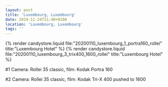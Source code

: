 ```yaml
---
layout: post
title: 'Luxembourg, Luxembourg'
date: 2019-11-24T21:40+0100
location: 'Luxembourg, Luxembourg'
tags: ''
---
```


{% render candystore.liquid file:"20200110_luxembourg_1_portra160_rollei" title:"Luxembourg Hotel" %}
{% render candystore.liquid file:"20200110_luxembourg_3_trix400_1600_rollei" title:"Luxembourg Hotel" %}

#1 Camera: Rollei 35 classic, film: Kodak Portra 160

#2 Camera: Rollei 35 classic, film: Kodak Tri-X 400 pushed to 1600
